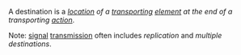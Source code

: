 A destination is a *[location](https://github.com/gcassel/Modular-Organization-Terminology/blob/master/terms/location.md) of a [transporting](https://github.com/gcassel/Modular-Organization-Terminology/blob/master/terms/transport.md) [element](https://github.com/gcassel/Modular-Organization-Terminology/blob/master/terms/element.md) at the end of a transporting [action](https://github.com/gcassel/Modular-Organization-Terminology/blob/master/terms/action.md)*.

Note: [signal](https://github.com/gcassel/Modular-Organization-Terminology/blob/master/terms/signal.md) [transmission](https://github.com/gcassel/Modular-Organization-Terminology/blob/master/terms/transmit.md) often includes *replication* and *multiple destinations*.
